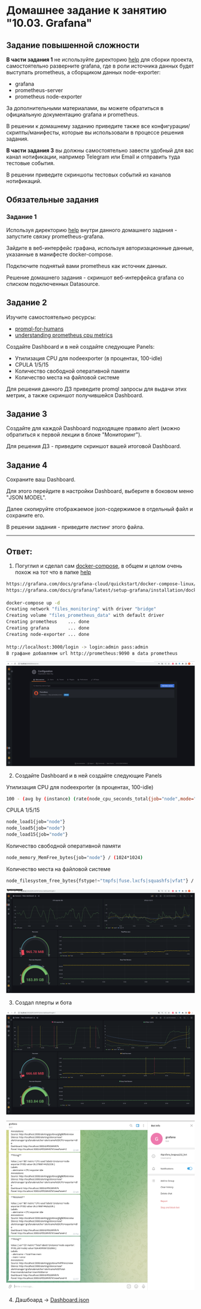 # Домашнее задание к занятию "10.03. Grafana"

## Задание повышенной сложности

**В части задания 1** не используйте директорию [help](./help) для сборки проекта, самостоятельно разверните grafana, где в 
роли источника данных будет выступать prometheus, а сборщиком данных node-exporter:
- grafana
- prometheus-server
- prometheus node-exporter

За дополнительными материалами, вы можете обратиться в официальную документацию grafana и prometheus.

В решении к домашнему заданию приведите также все конфигурации/скрипты/манифесты, которые вы 
использовали в процессе решения задания.

**В части задания 3** вы должны самостоятельно завести удобный для вас канал нотификации, например Telegram или Email
и отправить туда тестовые события.

В решении приведите скриншоты тестовых событий из каналов нотификаций.

## Обязательные задания

### Задание 1
Используя директорию [help](./help) внутри данного домашнего задания - запустите связку prometheus-grafana.

Зайдите в веб-интерфейс графана, используя авторизационные данные, указанные в манифесте docker-compose.

Подключите поднятый вами prometheus как источник данных.

Решение домашнего задания - скриншот веб-интерфейса grafana со списком подключенных Datasource.

## Задание 2
Изучите самостоятельно ресурсы:
- [promql-for-humans](https://timber.io/blog/promql-for-humans/#cpu-usage-by-instance)
- [understanding prometheus cpu metrics](https://www.robustperception.io/understanding-machine-cpu-usage)

Создайте Dashboard и в ней создайте следующие Panels:
- Утилизация CPU для nodeexporter (в процентах, 100-idle)
- CPULA 1/5/15
- Количество свободной оперативной памяти
- Количество места на файловой системе

Для решения данного ДЗ приведите promql запросы для выдачи этих метрик, а также скриншот получившейся Dashboard.

## Задание 3
Создайте для каждой Dashboard подходящее правило alert (можно обратиться к первой лекции в блоке "Мониторинг").

Для решения ДЗ - приведите скриншот вашей итоговой Dashboard.

## Задание 4
Сохраните ваш Dashboard.

Для этого перейдите в настройки Dashboard, выберите в боковом меню "JSON MODEL".

Далее скопируйте отображаемое json-содержимое в отдельный файл и сохраните его.

В решении задания - приведите листинг этого файла.

---

## Ответ:

1) Погуглил и сделал сам [docker-compose](./files/docker-compose.yml), в общем и целом очень похож на тот что в папке [help](./help)
```bash
https://grafana.com/docs/grafana-cloud/quickstart/docker-compose-linux/
https://grafana.com/docs/grafana/latest/setup-grafana/installation/docker/

docker-compose up -d
Creating network "files_monitoring" with driver "bridge"
Creating volume "files_prometheus_data" with default driver
Creating prometheus    ... done
Creating grafana       ... done
Creating node-exporter ... done

http://localhost:3000/login -> login:admin pass:admin
В графане добавляем url http://prometheus:9090 в data prometheus
```

<p align="center">
  <img src="./assets/1.png">
</p>

2) Создайте Dashboard и в ней создайте следующие Panels

Утилизация CPU для nodeexporter (в процентах, 100-idle)
```bash
100 - (avg by (instance) (rate(node_cpu_seconds_total{job="node",mode="idle"}[1m])) * 100)
```

CPULA 1/5/15
```bash
node_load1{job="node"}
node_load5{job="node"}
node_load15{job="node"}
```

Количество свободной оперативной памяти
```bash
node_memory_MemFree_bytes{job="node"} / (1024*1024)
```

Количество места на файловой системе
```bash
node_filesystem_free_bytes{fstype!~"tmpfs|fuse.lxcfs|squashfs|vfat"} / (1024 * 1024 *1024)
```

<p align="center">
  <img src="./assets/2.png">
</p>

3) Создал плерты и бота
<p align="center">
  <img src="./assets/3.png">
</p>

<p align="center">
  <img src="./assets/4.png">
</p>

4) Дашбоард -> [Dashboard.json](./files/Dashboard.json)
